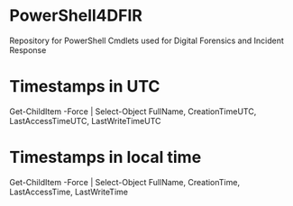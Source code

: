 # PowerShell4DFIR
Repository for PowerShell Cmdlets used for Digital Forensics and Incident Response

# Timestamps in UTC
Get-ChildItem <PATH> -Force | Select-Object FullName, CreationTimeUTC, LastAccessTimeUTC, LastWriteTimeUTC
  
# Timestamps in local time
Get-ChildItem <PATH> -Force | Select-Object FullName, CreationTime, LastAccessTime, LastWriteTime

